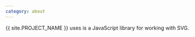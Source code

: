 ```yaml
---
category: about
---
```

&#8291;<span class="project-name">{{ site.PROJECT_NAME }}</span> uses is a
JavaScript library for working with SVG.

